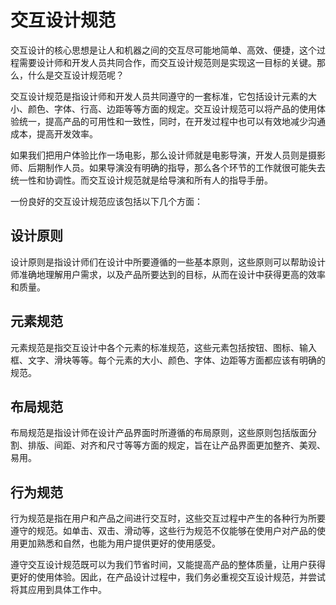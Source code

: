 # 交互设计规范
交互设计的核心思想是让人和机器之间的交互尽可能地简单、高效、便捷，这个过程需要设计师和开发人员共同合作，而交互设计规范则是实现这一目标的关键。那么，什么是交互设计规范呢？

交互设计规范是指设计师和开发人员共同遵守的一套标准，它包括设计元素的大小、颜色、字体、行高、边距等等方面的规定。交互设计规范可以将产品的使用体验统一，提高产品的可用性和一致性，同时，在开发过程中也可以有效地减少沟通成本，提高开发效率。

如果我们把用户体验比作一场电影，那么设计师就是电影导演，开发人员则是摄影师、后期制作人员。如果导演没有明确的指导，那么各个环节的工作就很可能失去统一性和协调性。而交互设计规范就是给导演和所有人的指导手册。

一份良好的交互设计规范应该包括以下几个方面：

## 设计原则
设计原则是指设计师们在设计中所要遵循的一些基本原则，这些原则可以帮助设计师准确地理解用户需求，以及产品所要达到的目标，从而在设计中获得更高的效率和质量。

## 元素规范
元素规范是指交互设计中各个元素的标准规范，这些元素包括按钮、图标、输入框、文字、滑块等等。每个元素的大小、颜色、字体、边距等方面都应该有明确的规范。

## 布局规范
布局规范是指设计师在设计产品界面时所遵循的布局原则，这些原则包括版面分割、排版、间距、对齐和尺寸等等方面的规定，旨在让产品界面更加整齐、美观、易用。

## 行为规范
行为规范是指在用户和产品之间进行交互时，这些交互过程中产生的各种行为所要遵守的规范。如单击、双击、滑动等，这些行为规范不仅能够在使用户对产品的使用更加熟悉和自然，也能为用户提供更好的使用感受。

遵守交互设计规范既可以为我们节省时间，又能提高产品的整体质量，让用户获得更好的使用体验。因此，在产品设计过程中，我们务必重视交互设计规范，并尝试将其应用到具体工作中。